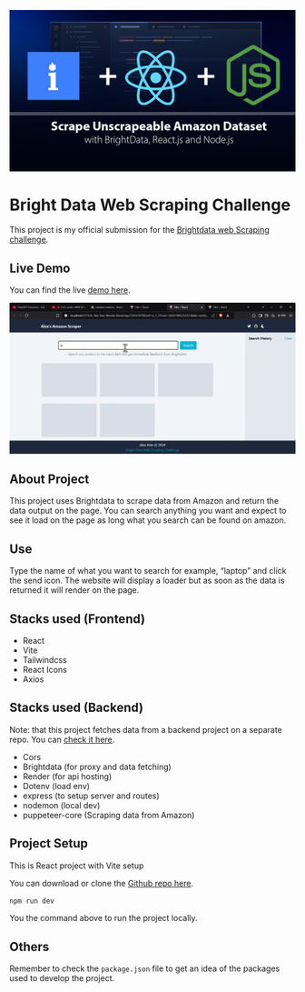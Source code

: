 ![Scrape and Build LinkedIn user_.png](/local-image/Scrape%20and%20Build%20LinkedIn%20user_.png)

# Bright Data Web Scraping Challenge

This project is my official submission for the [Brightdata web Scraping challenge](https://dev.to/challenges/brightdata). 

## Live Demo

You can find the live [demo here](https://brightdata-amazon-scraper-gules.vercel.app/).

![demo-preview.gif](/local-image/demo-preview.gif)

## About Project

This project uses Brightdata to scrape data from Amazon and return the data output on the page. You can search anything you want and expect to see it load on the page as long what you search can be found on amazon.

## Use

Type the name of what you want to search for example, “laptop” and click the send icon. The website will display a loader but as soon as the data is returned it will render on the page.

## Stacks used (Frontend)

- React
- Vite
- Tailwindcss
- React Icons
- Axios

## Stacks used (Backend)

Note: that this project fetches data from a backend project on a separate repo. You can [check it here](https://github.com/alex-anie/brightdata-amazon-scraper-backend). 

- Cors
- Brightdata (for proxy and data fetching)
- Render (for api hosting)
- Dotenv (load env)
- express (to setup server and routes)
- nodemon (local dev)
- puppeteer-core (Scraping data from Amazon)

## Project Setup

This is  React project with Vite setup 

You can download or clone the [Github repo here](https://github.com/alex-anie/brightdata-amazon-scraper-frontend).

```bash
npm run dev 
```

You the command above to run the project locally.

## Others

Remember to check the `package.json` file to get an idea of the packages used to develop the project.